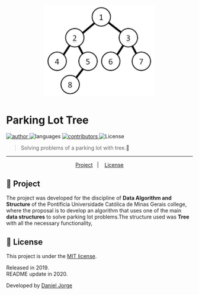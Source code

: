 <h1 align="center">
    <img
    alt="tree"
    title="tree"
    src=".github/tree.png"
    width="300px" />
</h1>
 
<h1> Parking Lot Tree </h1>

<p align="left">
   <a href="https://github.com/danieljpgo">
      <img
         alt="author"
         src="https://img.shields.io/badge/author-danieljpgo-3D6530?style=flat-square"
      />
   </a>
   <img
      alt="languages"
      src="https://img.shields.io/github/languages/count/danieljpgo/parking-lot-tree?color=3D6530&style=flat-square"
   />
   <a href="https://github.com/danieljpgo/parking-lot-tree/graphs/contributors">
      <img
         alt="contributors"
         src="https://img.shields.io/github/contributors/danieljpgo/parking-lot-tree?color=3D6530&style=flat-square"/>
   </a>
  <img alt="License" src="https://img.shields.io/badge/license-MIT-3D6530?style=flat-square">
</p>

> Solving problems of a parking lot with tree.:deciduous_tree:

----

<p align="center">
   <a href="#memo-project">Project</a>&nbsp;&nbsp;&nbsp;|&nbsp;&nbsp;&nbsp;
   <a href="#page_with_curl-license">License</a>
</p>

## :memo: Project
The project was developed for the discipline of **Data Algorithm and Structure** of the Pontifícia Universidade Católica de Minas Gerais college, 
where the proposal is to develop an algorithm that uses one of the main **data structures** to solve parking lot problems.The structure used was **Tree** with all the necessary functionality,

## :page_with_curl: License
This project is under the [MIT license](https://github.com/danieljpgo/parking-lot-tree/blob/master/LICENSE).
<div>Released in 2019.</div>
<div>README update in 2020.</div>

Developed by [Daniel Jorge](https://github.com/danieljpgo)